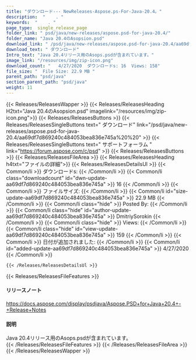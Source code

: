 ```yaml
---
title: "ダウンロード--- NewReleases-Aspose.ps-For-Java-20.4。" 
description:  "    . " 
keywords:  "    . " 
page_type:  single_release_page
folder_link: " psd/java/new-releases/aspose.psd-for-java-20.4/"
folder_name: "Java 20.4のAsopsion.psd"
download_link: " /psd/java/new-releases/aspose.psd-for-java-20.4/aa69df7d869240c484053bea836e745a"
download_text: " ダウンロード"
Intro_text: "Java 20.4リリース用のAsops.psdが含まれています。"
image_link: "/resources/img/zip-icon.png"
download_count: "   4/27/2020  ダウンロードs: 16  Views: 158"
file_size: "  File Size: 22.9 MB "
parent_path: "psd/java"
section_parent_path: "psd/java"
weight: 11
---
```


{{< Releases/ReleasesWapper >}}
  {{< Releases/ReleasesHeading H2txt="Java 20.4のAsopsion.psd" imagelink="/resources/img/zip-icon.png">}}
  {{< Releases/ReleasesButtons >}}
    {{< Releases/ReleasesSingleButtons text=" ダウンロード" link="/psd/java/new-releases/aspose.psd-for-java-20.4/aa69df7d869240c484053bea836e745a%20%20" >}}
    {{< Releases/ReleasesSingleButtons text=" サポートフォーラム " link="https://forum.aspose.com/c/psd" >}}
  {{< Releases/ReleasesButtons >}}
  {{< Releases/ReleasesFileArea >}}
    {{< Releases/ReleasesHeading h4txt="ファイルの詳細">}}
    {{< Releases/ReleasesDetailsUl >}}
            {{< Common/li  >}} ダウンロードs: {{< /Common/li >}} 
      {{< Common/li class="downloadcount" id="dwn-update-aa69df7d869240c484053bea836e745a" >}} 16 {{< /Common/li >}} 
      {{< Common/li  >}} ファイルサイズ: {{< /Common/li >}} 
      {{< Common/li id="size-update-aa69df7d869240c484053bea836e745a" >}} 22.9 MB {{< /Common/li >}} 
      {{< Common/li  class="hide" >}} Posted By: {{< /Common/li >}} 
      {{< Common/li class="hide" id="author-update-aa69df7d869240c484053bea836e745a" >}} DmitriySorokin {{< /Common/li >}} 
      {{< Common/li class="hide"  >}} Views: {{< /Common/li >}} 
      {{< Common/li class="hide" id="view-update-aa69df7d869240c484053bea836e745a" >}} 159 {{< /Common/li >}} 
      {{< Common/li  >}} 日付が追加されました: {{< /Common/li >}} 
      {{< Common/li id="added-update-aa69df7d869240c484053bea836e745a" >}} 4/27/2020 {{< /Common/li >}} 

    {{< /Releases/ReleasesDetailsUl >}}

  {{< Releases/ReleasesFileFeatures >}}
      <h4>リリースノート</h4><div><a href="https://docs.aspose.com/display/psdjava/Aspose.PSD+for+Java+20.4+-+Release+Notes">https://docs.aspose.com/display/psdjava/Aspose.PSD+for+Java+20.4+-+Release+Notes</a></div><h4>説明</h4><div class="HTMLDescription">Java 20.4リリース用のAsops.psdが含まれています。</div>
  {{< /Releases/ReleasesFileFeatures >}}
 {{< /Releases/ReleasesFileArea >}}
{{< /Releases/ReleasesWapper >}}


